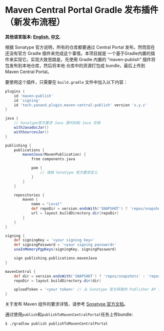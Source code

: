# Maven Central Portal Gradle 发布插件（新发布流程）

**其他语言版本: [English](README.md), [中文](README_zh.md).**

根据 Sonatype 官方说明，所有的仓库都要通过 Central Portal 发布。然而现在还没有官方 Gradle 插件来完成这个事情。本项目就是
一个基于Gradle内置的插件来实现它。实现大致思路是，先使用 Gradle 内置的 "maven-publish" 插件将包发布到本地仓库，然后将本地
仓库中的资源打包成 bundle，最后上传到 Maven Central Portal。

要使用这个插件，只需要在 `build.gradle` 文件中加入以下内容：

```groovy
plugins {
    id 'maven-publish'
    id 'signing'
    id 'tech.yanand.plugin.maven-central-publish' version 'x.y.z'
}

java {
    // Sonatype官方要求 Java 源代码和 Java 文档
    withJavadocJar()
    withSourcesJar()
}

publishing {
    publications {
        mavenJava(MavenPublication) {
            from components.java

            pom {
                // 请按 Sonatype 官方要求定义
            }
        }
    }

    repositories {
        maven {
            name = "Local"
            def repoDir = version.endsWith('SNAPSHOT') ? 'repos/snapshots' : 'repos/releases'
            url = layout.buildDirectory.dir(repoDir)
        }
    }
}

signing {
    def signingKey = '<your signing key>'
    def signingPassword = '<your signing password>'
    useInMemoryPgpKeys(signingKey, signingPassword)

    sign publishing.publications.mavenJava
}

mavenCentral {
    def dir = version.endsWith('SNAPSHOT') ? 'repos/snapshots' : 'repos/releases'
    repoDir = layout.buildDirectory.dir(dir)

    uploadToken = '<your token>' // 从 Sonatype 官方获取的 Publisher AP 调用的 token
}
```

关于发布 Maven 组件的要求详情，请参考 [Sonatype 官方文档](https://central.sonatype.org/publish/requirements/)。

通过使用`publish`和`publishToMavenCentralPortal`任务上传bundle:

```shell
$ ./gradlew publish publishToMavenCentralPortal
```